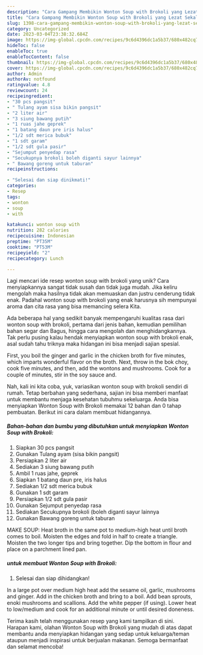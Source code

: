 ```yaml
---
description: "Cara Gampang Membikin Wonton Soup with Brokoli yang Lezat Sekali"
title: "Cara Gampang Membikin Wonton Soup with Brokoli yang Lezat Sekali"
slug: 1398-cara-gampang-membikin-wonton-soup-with-brokoli-yang-lezat-sekali
category: Uncategorized
date: 2023-03-04T23:38:32.684Z
image: https://img-global.cpcdn.com/recipes/9c6d4396dc1a5b37/680x482cq70/wonton-soup-with-brokoli-foto-resep-utama.jpg
hideToc: false
enableToc: true
enableTocContent: false
thumbnail: https://img-global.cpcdn.com/recipes/9c6d4396dc1a5b37/680x482cq70/wonton-soup-with-brokoli-foto-resep-utama.jpg
cover: https://img-global.cpcdn.com/recipes/9c6d4396dc1a5b37/680x482cq70/wonton-soup-with-brokoli-foto-resep-utama.jpg
author: Admin
authorAv: notfound
ratingvalue: 4.8
reviewcount: 24
recipeingredient:
- "30 pcs pangsit"
- " Tulang ayam sisa bikin pangsit"
- "2 liter air"
- "3 siung bawang putih"
- "1 ruas jahe geprek"
- "1 batang daun pre iris halus"
- "1/2 sdt merica bubuk"
- "1 sdt garam"
- "1/2 sdt gula pasir"
- "Sejumput penyedap rasa"
- "Secukupnya brokoli boleh diganti sayur lainnya"
- " Bawang goreng untuk taburan"
recipeinstructions:

- "Selesai dan siap dinikmati!"
categories:
- Resep
tags:
- wonton
- soup
- with

katakunci: wonton soup with 
nutrition: 282 calories
recipecuisine: Indonesian
preptime: "PT35M"
cooktime: "PT53M"
recipeyield: "2"
recipecategory: Lunch

---
```





Lagi mencari ide resep wonton soup with brokoli yang unik? Cara menyiapkannya sangat tidak susah dan tidak juga mudah. Jika keliru mengolah maka hasilnya tidak akan memuaskan dan justru cenderung tidak enak. Padahal wonton soup with brokoli yang enak harusnya sih mempunyai aroma dan cita rasa yang bisa memancing selera Kita.





Ada beberapa hal yang sedikit banyak mempengaruhi kualitas rasa dari wonton soup with brokoli, pertama dari jenis bahan, kemudian pemilihan bahan segar dan Bagus, hingga cara mengolah dan menghidangkannya. Tak perlu pusing kalau hendak menyiapkan wonton soup with brokoli enak,      asal sudah tahu triknya maka hidangan ini bisa menjadi sajian spesial.














First, you boil the ginger and garlic in the chicken broth for five minutes, which imparts wonderful flavor on the broth. Next, throw in the bok choy, cook five minutes, and then, add the wontons and mushrooms. Cook for a couple of minutes, stir in the soy sauce and.






Nah, kali ini kita coba, yuk, variasikan wonton soup with brokoli sendiri di rumah. Tetap berbahan yang sederhana, sajian ini bisa memberi manfaat untuk membantu menjaga kesehatan tubuhmu sekeluarga. Anda bisa menyiapkan Wonton Soup with Brokoli memakai 12 bahan dan 0 tahap pembuatan. Berikut ini cara dalam membuat hidangannya.

<!--inarticleads1-->

##### Bahan-bahan dan bumbu yang dibutuhkan untuk menyiapkan Wonton Soup with Brokoli:

1. Siapkan 30 pcs pangsit
1. Gunakan  Tulang ayam (sisa bikin pangsit)
1. Persiapkan 2 liter air
1. Sediakan 3 siung bawang putih
1. Ambil 1 ruas jahe, geprek
1. Siapkan 1 batang daun pre, iris halus
1. Sediakan 1/2 sdt merica bubuk
1. Gunakan 1 sdt garam
1. Persiapkan 1/2 sdt gula pasir
1. Gunakan Sejumput penyedap rasa
1. Sediakan Secukupnya brokoli (boleh diganti sayur lainnya
1. Gunakan  Bawang goreng untuk taburan


MAKE SOUP: Heat broth in the same pot to medium-high heat until broth comes to boil. Moisten the edges and fold in half to create a triangle. Moisten the two longer tips and bring together. Dip the bottom in flour and place on a parchment lined pan. 

<!--inarticleads2-->

#####  untuk membuat Wonton Soup with Brokoli:


1. Selesai dan siap dihidangkan!

In a large pot over medium high heat add the sesame oil, garlic, mushrooms and ginger. Add in the chicken broth and bring to a boil. Add bean sprouts, enoki mushrooms and scallions. Add the white pepper (if using). Lower heat to low/medium and cook for an additional minute or until desired doneness. 

Terima kasih telah menggunakan resep yang kami tampilkan di sini. Harapan kami, olahan Wonton Soup with Brokoli yang mudah di atas dapat membantu anda menyiapkan hidangan yang sedap untuk keluarga/teman ataupun menjadi inspirasi untuk berjualan makanan. Semoga bermanfaat dan selamat mencoba!
